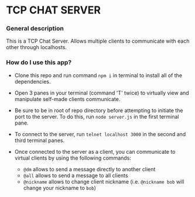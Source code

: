 # TCP CHAT SERVER

### General description

This is a TCP Chat Server. Allows multiple clients to communicate with each other through localhosts.

### How do I use this app?

* Clone this repo and run command `npm i` in terminal to install all of the dependencies.

* Open 3 panes in your terminal (command 'T' twice) to virtually view and manipulate self-made clients communicate.

* Be sure to be in root of repo directory before attempting to initiate the port to the server. To do this, run `node server.js` in the first terminal pane.

* To connect to the server, run `telnet localhost 3000` in the second and third terminal panes.

* Once connected to the server as a client, you can communicate to virtual clients by using the following commands:
  * `@dm` allows to send a message directly to another client
  * `@all` allows to send a message to all clients
  * `@nickname` allows to change client nickname (i.e. `@nickname bob` will change your nickname to `bob`)
